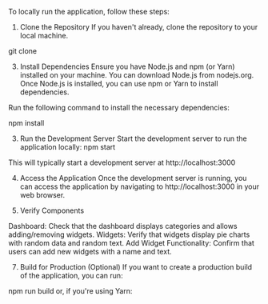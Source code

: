 To locally run the application, follow these steps:

1. Clone the Repository
If you haven't already, clone the repository to your local machine.

git clone 

3. Install Dependencies
Ensure you have Node.js and npm (or Yarn) installed on your machine. You can download Node.js from nodejs.org. Once Node.js is installed, you can use npm or Yarn to install dependencies.

Run the following command to install the necessary dependencies:

npm install

3. Run the Development Server
Start the development server to run the application locally:
npm start

This will typically start a development server at http://localhost:3000

4. Access the Application
Once the development server is running, you can access the application by navigating to http://localhost:3000 in your web browser.

5. Verify Components


Dashboard: Check that the dashboard displays categories and allows adding/removing widgets.
Widgets: Verify that widgets display pie charts with random data and random text.
Add Widget Functionality: Confirm that users can add new widgets with a name and text.


7. Build for Production (Optional)
If you want to create a production build of the application, you can run:

npm run build
or, if you're using Yarn:

